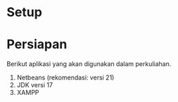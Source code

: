 # Setup

# Persiapan
Berikut aplikasi yang akan digunakan dalam perkuliahan.
1. Netbeans (rekomendasi: versi 21)
2. JDK versi 17
3. XAMPP

